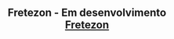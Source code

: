 <h2 align="center">
  Fretezon - Em desenvolvimento
  <br>
  <a href="#Fretezon" target="_blank">Fretezon</a>
</h2>

